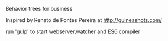 Behavior trees for business

Inspired by Renato de Pontes Pereira at http://guineashots.com/

run 'gulp' to start webserver,watcher and ES6 compiler


